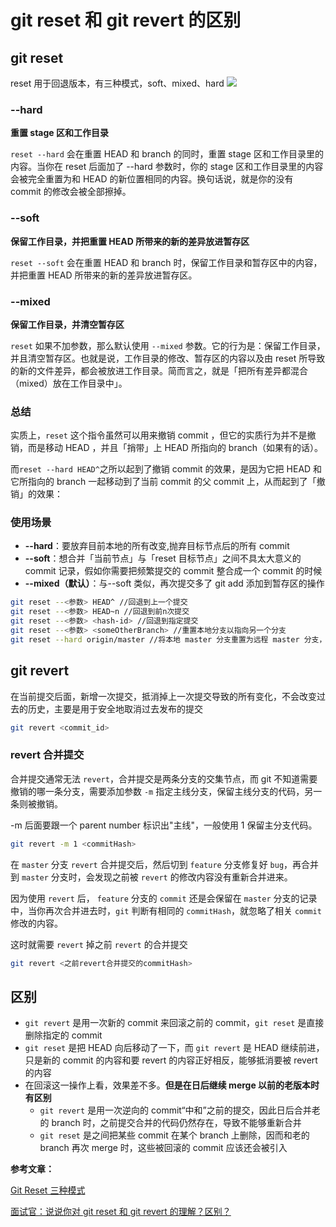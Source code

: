 # git reset 和 git revert 的区别

## git reset

reset 用于回退版本，有三种模式，soft、mixed、hard
![](https://upload-images.jianshu.io/upload_images/4428238-fcad08ebe26933a6.png?imageMogr2/auto-orient/strip|imageView2/2/w/638/format/webp)

### --hard

**重置 stage 区和工作目录**

`reset --hard` 会在重置 HEAD 和 branch 的同时，重置 stage 区和工作目录里的内容。当你在 reset 后面加了 --hard 参数时，你的 stage 区和工作目录里的内容会被完全重置为和 HEAD 的新位置相同的内容。换句话说，就是你的没有 commit 的修改会被全部擦掉。

### --soft

**保留工作目录，并把重置 HEAD 所带来的新的差异放进暂存区**

`reset --soft` 会在重置 HEAD 和 branch 时，保留工作目录和暂存区中的内容，并把重置 HEAD 所带来的新的差异放进暂存区。

### --mixed

**保留工作目录，并清空暂存区**

`reset` 如果不加参数，那么默认使用 `--mixed` 参数。它的行为是：保留工作目录，并且清空暂存区。也就是说，工作目录的修改、暂存区的内容以及由 reset 所导致的新的文件差异，都会被放进工作目录。简而言之，就是「把所有差异都混合（mixed）放在工作目录中」。

### 总结

实质上，`reset` 这个指令虽然可以用来撤销 commit ，但它的实质行为并不是撤销，而是移动 HEAD ，并且「捎带」上 HEAD 所指向的 branch（如果有的话）。

而`reset --hard HEAD^`之所以起到了撤销 commit 的效果，是因为它把 HEAD 和它所指向的 branch 一起移动到了当前 commit 的父 commit 上，从而起到了「撤销」的效果：

### 使用场景

- **--hard**：要放弃目前本地的所有改变,抛弃目标节点后的所有 commit
- **--soft**：想合并「当前节点」与「reset 目标节点」之间不具太大意义的 commit 记录，假如你需要把频繁提交的 commit 整合成一个 commit 的时候
- **--mixed（默认）**：与--soft 类似，再次提交多了 git add 添加到暂存区的操作

```bash
git reset --<参数> HEAD^ //回退到上一个提交
git reset --<参数> HEAD~n //回退到前n次提交
git reset --<参数> <hash-id> //回退到指定提交
git reset --<参数> <someOtherBranch> //重置本地分支以指向另一个分支
git reset --hard origin/master //将本地 master 分支重置为远程 master 分支，用于舍弃本地在master做的提交
```

## git revert

在当前提交后面，新增一次提交，抵消掉上一次提交导致的所有变化，不会改变过去的历史，主要是用于安全地取消过去发布的提交

```bash
git revert <commit_id>
```

### revert 合并提交

合并提交通常无法 `revert`，合并提交是两条分支的交集节点，而 git 不知道需要撤销的哪一条分支，需要添加参数 `-m` 指定主线分支，保留主线分支的代码，另一条则被撤销。

-m 后面要跟一个 parent number 标识出"主线"，一般使用 1 保留主分支代码。

```bash
git revert -m 1 <commitHash>
```

在 `master` 分支 `revert` 合并提交后，然后切到 `feature` 分支修复好 `bug`，再合并到 `master` 分支时，会发现之前被 `revert` 的修改内容没有重新合并进来。

因为使用 `revert` 后， `feature` 分支的 `commit` 还是会保留在 `master` 分支的记录中，当你再次合并进去时，`git` 判断有相同的 `commitHash`，就忽略了相关 `commit` 修改的内容。

这时就需要 `revert` 掉之前 `revert` 的合并提交

```bash
git revert <之前revert合并提交的commitHash>
```

## 区别

- `git revert` 是用一次新的 commit 来回滚之前的 commit，`git reset` 是直接删除指定的 commit
- `git reset` 是把 HEAD 向后移动了一下，而 `git revert` 是 HEAD 继续前进，只是新的 commit 的内容和要 revert 的内容正好相反，能够抵消要被 revert 的内容
- 在回滚这一操作上看，效果差不多。**但是在日后继续 merge 以前的老版本时有区别**
  - `git revert` 是用一次逆向的 commit“中和”之前的提交，因此日后合并老的 branch 时，之前提交合并的代码仍然存在，导致不能够重新合并
  - `git reset` 是之间把某些 commit 在某个 branch 上删除，因而和老的 branch 再次 merge 时，这些被回滚的 commit 应该还会被引入

**参考文章：**

[Git Reset 三种模式](https://www.jianshu.com/p/c2ec5f06cf1a)

[面试官：说说你对 git reset 和 git revert 的理解？区别？](https://mp.weixin.qq.com/s/Z3kLQz67omQdT8GA5LsC7g)
